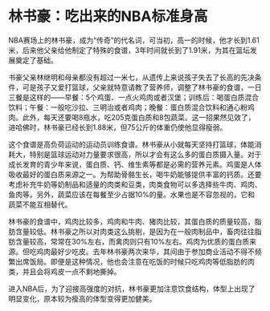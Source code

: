 # 林书豪：吃出来的NBA标准身高

NBA赛场上的林书豪，成为“传奇”的代名词，可当初，高一的时候，他才长到1.61米，后来他父亲给他制定了特殊的食谱，3年时间就长到了1.91米，为其在篮坛发展奠定了基础。

书豪父亲林继明和母亲都没有超过一米七，从遗传上来说孩子失去了长高的先决条件，可是孩子又爱打篮球，父亲就特意请教了营养师，调整了林书豪的食谱，一日三餐是这样的——早餐：5个鸡蛋、一点火鸡肉或者汉堡；训练后：喝蛋白质混合饮料；午餐：一般吃沙拉、三明治或者鸡肉；晚餐：蛋白质混合饮料和通心粉鸡肉。此外，每天还要喝8瓶水，吃205克蛋白质和8包蔬菜。这一招果然见效了，进哈佛时，林书豪已经长到1.88米，但75公斤的体重仍使他显得瘦弱。

这个食谱是高负荷运动的运动员训练食谱。林书豪从小就每天坚持打篮球，体能消耗大，特别是篮球运动对力量要求很高，所以才会有这么多的蛋白质摄入量。对于成长发育的青少年来说，蛋白质、钙、维生素等都是必需的营养元素。鸡蛋是人体吸收最好的蛋白质来源之一。为帮助骨骼生长，喝牛奶能够提供丰富的钙质。还要考虑补充牛奶等奶制品和适量的肉类和豆类，肉类食物可以多选择些牛肉、鸡肉、鱼肉等。另外，蔬菜应该在每餐至少占据10%的量。水果也是不容忽视的，它和蔬菜不能互相替代。

林书豪的食谱中，鸡肉比较多，鸡肉和牛肉、猪肉比较，其蛋白质的质量较高，脂肪含量较低。林书豪之所以对肉类这么挑剔，是因为在一般肉制品中，畜肉往往脂肪含量较高，常常在30%左右，而禽肉则只有10%左右。鸡肉为优质的蛋白质来源。但吃鸡肉最好少吃皮。去年林书豪两次来华，其间由于参加商业活动不得不频繁出席饭局。即便是这种情况，他也会注意在吃饭的时候只吃鸡肉等低脂肪的肉类，并且会将鸡皮一点不剩地撕掉。

进入NBA后，为了迎接高强度的对抗，林书豪更加注意饮食结构，体型上出现了明显变化，原本较为瘦高的体型变得更加健美。